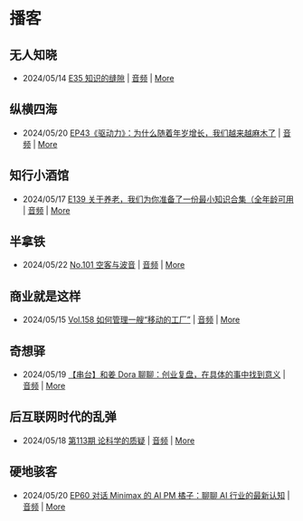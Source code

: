 # 播客

## 无人知晓
- 2024/05/14 [E35 知识的缝隙](https://www.xiaoyuzhoufm.com/episode/664300e4251bd96e6c2e57a6) | [音频](https://dts-api.xiaoyuzhoufm.com/track/611719d3cb0b82e1df0ad29e/664300e4251bd96e6c2e57a6/media.xyzcdn.net/lh9O4fFXBeTFewumXHcn1_3gvaWG.m4a) | [More](channels/%E6%97%A0%E4%BA%BA%E7%9F%A5%E6%99%93.md)

## 纵横四海
- 2024/05/20 [EP43《驱动力》：为什么随着年岁增长，我们越来越麻木了](https://www.ximalaya.com/sound/729875502) | [音频](https://audio.xmcdn.com/storages/1468-audiofreehighqps/57/D5/GKwRINsKILkNBmzH4wLVsCxk.m4a) | [More](channels/%E7%BA%B5%E6%A8%AA%E5%9B%9B%E6%B5%B7.md)

## 知行小酒馆
- 2024/05/17 [E139 关于养老，我们为你准备了一份最小知识合集（全年龄可用](https://www.xiaoyuzhoufm.com/episode/664709a982b428eafd3d2982) | [音频](https://dts-api.xiaoyuzhoufm.com/track/6013f9f58e2f7ee375cf4216/664709a982b428eafd3d2982/media.xyzcdn.net/ltcW-ko9YpoEeU8AbLNztkiPwFYX.m4a) | [More](channels/%E7%9F%A5%E8%A1%8C%E5%B0%8F%E9%85%92%E9%A6%86.md)

## 半拿铁
- 2024/05/22 [No.101 空客与波音](https://www.ximalaya.com/sound/730345221) | [音频](https://dl.wavpub.com/item/227_31599171_2033.m4a) | [More](channels/%E5%8D%8A%E6%8B%BF%E9%93%81.md)

## 商业就是这样
- 2024/05/15 [Vol.158 如何管理一艘“移动的工厂”](https://www.ximalaya.com/sound/729019661) | [音频](https://audio.xmcdn.com/storages/cb92-audiofreehighqps/02/BB/GKwRIJEKGpk7ANB3jQLT0eN_.m4a) | [More](channels/%E5%95%86%E4%B8%9A%E5%B0%B1%E6%98%AF%E8%BF%99%E6%A0%B7.md)

## 奇想驿
- 2024/05/19 [【串台】和姜 Dora 聊聊：创业复盘，在具体的事中找到意义](https://www.xiaoyuzhoufm.com/episode/664962d382b428eafd844366) | [音频](https://dts-api.xiaoyuzhoufm.com/track/6034daea97755b8fc9c66480/664962d382b428eafd844366/media.xyzcdn.net/llloyy2KoUURla1cgosxmkenwwHw.m4a) | [More](channels/%E5%A5%87%E6%83%B3%E9%A9%BF.md)

## 后互联网时代的乱弹
- 2024/05/18 [第113期 论科学的质疑](https://hosting.wavpub.cn/pie/ep113/) | [音频](https://tk.wavpub.com/WPDL_UFgertXFEDgkNgHxKNVDfrCsRNSMzfbmwrLfLparnpsASKrEtJntehGwPF-30.mp3) | [More](channels/%E5%90%8E%E4%BA%92%E8%81%94%E7%BD%91%E6%97%B6%E4%BB%A3%E7%9A%84%E4%B9%B1%E5%BC%B9.md)

## 硬地骇客
- 2024/05/20 [EP60 对话 Minimax 的 AI PM 橘子：聊聊 AI 行业的最新认知](https://www.xiaoyuzhoufm.com/episode/664b329c251bd96e6c90e3f2) | [音频](https://dts-api.xiaoyuzhoufm.com/track/640ee2438be5d40013fe4a87/664b329c251bd96e6c90e3f2/media.xyzcdn.net/luZyjru8ob68AKhWvUmifrhfWSIK.m4a) | [More](channels/%E7%A1%AC%E5%9C%B0%E9%AA%87%E5%AE%A2.md)

